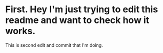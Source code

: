 # First. Hey I'm just trying to edit this readme and want to check how it works.
This is second edit and commit that I'm doing.
